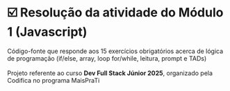 # ☑️ Resolução da atividade do Módulo 1 (Javascript) 
Código-fonte que responde aos 15 exercícios obrigatórios acerca de lógica de programação (if/else, array, loop for/while, leitura, prompt e TADs) </br>
</br>
Projeto referente ao curso **Dev Full Stack Júnior 2025**, organizado pela Codifica no programa MaisPraTi 
